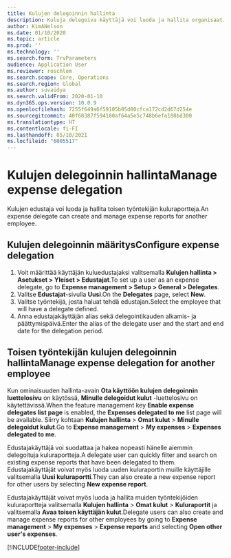 ```yaml
---
title: Kulujen delegoinnin hallinta
description: Kuluja delegoiva käyttäjä voi luoda ja hallita organisaation toisen työntekijän kuluraportteja.
author: KimANelson
ms.date: 01/10/2020
ms.topic: article
ms.prod: ''
ms.technology: ''
ms.search.form: TrvParameters
audience: Application User
ms.reviewer: roschlom
ms.search.scope: Core, Operations
ms.search.region: Global
ms.author: suvaidya
ms.search.validFrom: 2020-01-10
ms.dyn365.ops.version: 10.0.9
ms.openlocfilehash: 7255f649a6f59105b05d80cfca172cd2d67d254e
ms.sourcegitcommit: 40f68387f594180af64a5e5c748b6efa188bd300
ms.translationtype: HT
ms.contentlocale: fi-FI
ms.lasthandoff: 05/10/2021
ms.locfileid: "6005517"
---
```

# <a name="manage-expense-delegation"></a><span data-ttu-id="c81fe-103">Kulujen delegoinnin hallinta</span><span class="sxs-lookup"><span data-stu-id="c81fe-103">Manage expense delegation</span></span>

<span data-ttu-id="c81fe-104">Kulujen edustaja voi luoda ja hallita toisen työntekijän kuluraportteja.</span><span class="sxs-lookup"><span data-stu-id="c81fe-104">An expense delegate can create and manage expense reports for another employee.</span></span>

## <a name="configure-expense-delegation"></a><span data-ttu-id="c81fe-105">Kulujen delegoinnin määritys</span><span class="sxs-lookup"><span data-stu-id="c81fe-105">Configure expense delegation</span></span>

1. <span data-ttu-id="c81fe-106">Voit määrittää käyttäjän kuluedustajaksi valitsemalla **Kulujen hallinta > Asetukset > Yleiset > Edustajat**.</span><span class="sxs-lookup"><span data-stu-id="c81fe-106">To set up a user as an expense delegate, go to **Expense management > Setup > General > Delegates**.</span></span>
2. <span data-ttu-id="c81fe-107">Valitse **Edustajat**-sivulla **Uusi**.</span><span class="sxs-lookup"><span data-stu-id="c81fe-107">On the **Delegates** page, select **New**.</span></span>
3. <span data-ttu-id="c81fe-108">Valitse työntekijä, josta haluat tehdä edustajan.</span><span class="sxs-lookup"><span data-stu-id="c81fe-108">Select the employee that will have a delegate defined.</span></span> 
4. <span data-ttu-id="c81fe-109">Anna edustajakäyttäjän alias sekä delegointikauden alkamis- ja päättymispäivä.</span><span class="sxs-lookup"><span data-stu-id="c81fe-109">Enter the alias of the delegate user and the start and end date for the delegation period.</span></span>

## <a name="manage-expense-delegation-for-another-employee"></a><span data-ttu-id="c81fe-110">Toisen työntekijän kulujen delegoinnin hallinta</span><span class="sxs-lookup"><span data-stu-id="c81fe-110">Manage expense delegation for another employee</span></span>

<span data-ttu-id="c81fe-111">Kun ominaisuuden hallinta-avain **Ota käyttöön kulujen delegoinnin luettelosivu** on käytössä, **Minulle delegoidut kulut** -luettelosivu on käytettävissä.</span><span class="sxs-lookup"><span data-stu-id="c81fe-111">When the feature management key **Enable expense delegates list page** is enabled, the **Expenses delegated to me** list page will be available.</span></span> <span data-ttu-id="c81fe-112">Siirry kohtaan **Kulujen hallinta** > **Omat kulut** > **Minulle delegoidut kulut**.</span><span class="sxs-lookup"><span data-stu-id="c81fe-112">Go to **Expense management** > **My expenses** > **Expenses delegated to me**.</span></span>

<span data-ttu-id="c81fe-113">Edustajakäyttäjä voi suodattaa ja hakea nopeasti hänelle aiemmin delegoituja kuluraportteja.</span><span class="sxs-lookup"><span data-stu-id="c81fe-113">A delegate user can quickly filter and search on existing expense reports that have been delegated to them.</span></span> <span data-ttu-id="c81fe-114">Edustajakäyttäjät voivat myös luoda uuden kuluraportin muille käyttäjille valitsemalla **Uusi kuluraportti**.</span><span class="sxs-lookup"><span data-stu-id="c81fe-114">They can also create a new expense report for other users by selecting **New expense report**.</span></span>

<span data-ttu-id="c81fe-115">Edustajakäyttäjät voivat myös luoda ja hallita muiden työntekijöiden kuluraportteja valitsemalla **Kulujen hallinta** > **Omat kulut** > **Kuluraportit** ja valitsemalla **Avaa toisen käyttäjän kulut**.</span><span class="sxs-lookup"><span data-stu-id="c81fe-115">Delegate users can also create and manage expense reports for other employees by going to **Expense management** > **My expenses** > **Expense reports** and selecting **Open other user's expenses**.</span></span>


[!INCLUDE[footer-include](../includes/footer-banner.md)]